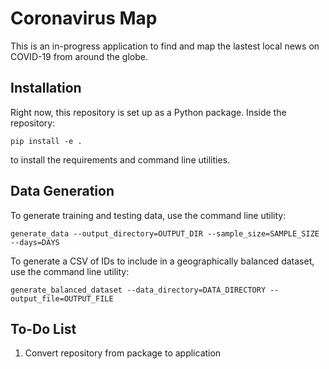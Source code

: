 # Coronavirus Map

This is an in-progress application to find and map the lastest local news on COVID-19 from around the globe.

## Installation

Right now, this repository is set up as a Python package. Inside the repository:
```
pip install -e .
```
to install the requirements and command line utilities.

## Data Generation

To generate training and testing data, use the command line utility:
```
generate_data --output_directory=OUTPUT_DIR --sample_size=SAMPLE_SIZE --days=DAYS
```


To generate a CSV of IDs to include in a geographically balanced dataset, use the command line utility:
```
generate_balanced_dataset --data_directory=DATA_DIRECTORY --output_file=OUTPUT_FILE
```

## To-Do List
1. Convert repository from package to application
